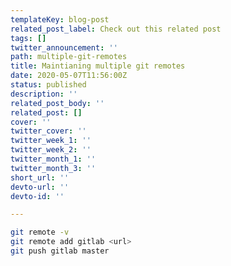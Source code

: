 ```yaml
---
templateKey: blog-post
related_post_label: Check out this related post
tags: []
twitter_announcement: ''
path: multiple-git-remotes
title: Maintianing multiple git remotes
date: 2020-05-07T11:56:00Z
status: published
description: ''
related_post_body: ''
related_post: []
cover: ''
twitter_cover: ''
twitter_week_1: ''
twitter_week_2: ''
twitter_month_1: ''
twitter_month_3: ''
short_url: ''
devto-url: ''
devto-id: ''

---
```


``` bash
git remote -v
git remote add gitlab <url>
git push gitlab master
```